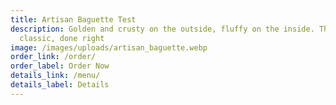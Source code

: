 ```yaml
---
title: Artisan Baguette Test
description: Golden and crusty on the outside, fluffy on the inside. The French
  classic, done right
image: /images/uploads/artisan_baguette.webp
order_link: /order/
order_label: Order Now
details_link: /menu/
details_label: Details
---
```

